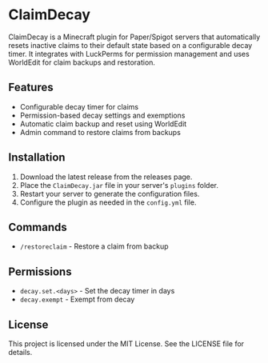 # ClaimDecay

ClaimDecay is a Minecraft plugin for Paper/Spigot servers that automatically resets inactive claims to their default state based on a configurable decay timer. It integrates with LuckPerms for permission management and uses WorldEdit for claim backups and restoration.

## Features

- Configurable decay timer for claims
- Permission-based decay settings and exemptions
- Automatic claim backup and reset using WorldEdit
- Admin command to restore claims from backups

## Installation

1. Download the latest release from the releases page.
2. Place the `ClaimDecay.jar` file in your server's `plugins` folder.
3. Restart your server to generate the configuration files.
4. Configure the plugin as needed in the `config.yml` file.

## Commands

- `/restoreclaim` - Restore a claim from backup

## Permissions

- `decay.set.<days>` - Set the decay timer in days
- `decay.exempt` - Exempt from decay

## License

This project is licensed under the MIT License. See the LICENSE file for details.
